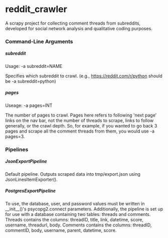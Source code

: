 # reddit_crawler
A scrapy project for collecting comment threads from subreddits, developed for social network analysis and qualitative coding purposes.

### Command-Line Arguments
##### subreddit
Usage: -a subreddit=NAME

Specifies which subreddit to crawl. (e.g., https://reddit.com/r/python should be -a subreddit=python)
##### pages
Useage: -a pages=INT

The number of pages to crawl. Pages here refers to following 'next page' links on the nav bar, not the number of threads to scrape, links to follow generally, or the crawl depth. So, for example, if you wanted to go back 3 pages and scrape all the comment threads from them, you would use -a pages=3.

### Pipelines
##### JsonExportPipeline
Default pipeline. Outputs scraped data into tmp/export.json using JsonLinesItemExporter().
##### PostgresExportPipeline
To use, the database, user, and password values must be written in \_\_init\_\_()'s psycopg2.connect parameters. Additionally, the pipeline is set up for use with a database containing two tables: threads and comments. Threads contains the columns: threadID, title, link, datetime, score, username, threadurl, body. Comments contains the columns: threadID, commentID, body, username, parent, datetime, score.
